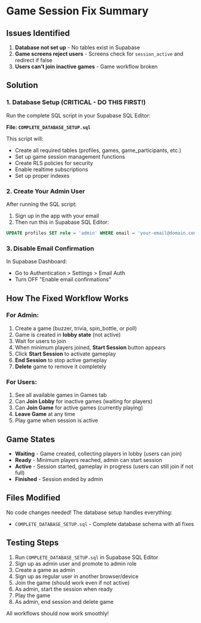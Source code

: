 # Game Session Fix Summary

## Issues Identified

1. **Database not set up** - No tables exist in Supabase
2. **Game screens reject users** - Screens check for `session_active` and redirect if false
3. **Users can't join inactive games** - Game workflow broken

## Solution

### 1. Database Setup (CRITICAL - DO THIS FIRST!)

Run the complete SQL script in your Supabase SQL Editor:

**File: `COMPLETE_DATABASE_SETUP.sql`**

This script will:
- Create all required tables (profiles, games, game_participants, etc.)
- Set up game session management functions
- Create RLS policies for security
- Enable realtime subscriptions
- Set up proper indexes

### 2. Create Your Admin User

After running the SQL script:

1. Sign up in the app with your email
2. Then run this in Supabase SQL Editor:

```sql
UPDATE profiles SET role = 'admin' WHERE email = 'your-email@domain.com';
```

### 3. Disable Email Confirmation

In Supabase Dashboard:
- Go to Authentication > Settings > Email Auth
- Turn OFF "Enable email confirmations"

## How The Fixed Workflow Works

### For Admin:
1. Create a game (buzzer, trivia, spin_bottle, or poll)
2. Game is created in **lobby state** (not active)
3. Wait for users to join
4. When minimum players joined, **Start Session** button appears
5. Click **Start Session** to activate gameplay
6. **End Session** to stop active gameplay
7. **Delete** game to remove it completely

### For Users:
1. See all available games in Games tab
2. Can **Join Lobby** for inactive games (waiting for players)
3. Can **Join Game** for active games (currently playing)
4. **Leave Game** at any time
5. Play game when session is active

## Game States

- **Waiting** - Game created, collecting players in lobby (users can join)
- **Ready** - Minimum players reached, admin can start session
- **Active** - Session started, gameplay in progress (users can still join if not full)
- **Finished** - Session ended by admin

## Files Modified

No code changes needed! The database setup handles everything:
- `COMPLETE_DATABASE_SETUP.sql` - Complete database schema with all fixes

## Testing Steps

1. Run `COMPLETE_DATABASE_SETUP.sql` in Supabase SQL Editor
2. Sign up as admin user and promote to admin role
3. Create a game as admin
4. Sign up as regular user in another browser/device
5. Join the game (should work even if not active)
6. As admin, start the session when ready
7. Play the game
8. As admin, end session and delete game

All workflows should now work smoothly!
